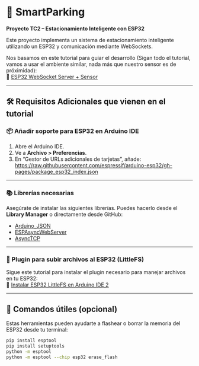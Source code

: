 # 🚗 SmartParking  
**Proyecto TC2 – Estacionamiento Inteligente con ESP32**

Este proyecto implementa un sistema de estacionamiento inteligente utilizando un ESP32 y comunicación mediante WebSockets.

Nos basamos en este tutorial para guiar el desarrollo (Sigan todo el tutorial, vamos a usar el ambiente similar, nada más que nuestro sensor es de próximidad):  
🔗 [ESP32 WebSocket Server + Sensor](https://randomnerdtutorials.com/esp32-websocket-server-sensor/)

---

## 🛠 Requisitos Adicionales que vienen en el tutorial

### 📦 Añadir soporte para ESP32 en Arduino IDE

1. Abre el Arduino IDE.
2. Ve a **Archivo > Preferencias**.
3. En “Gestor de URLs adicionales de tarjetas”, añade:
https://raw.githubusercontent.com/espressif/arduino-esp32/gh-pages/package_esp32_index.json


---

### 📚 Librerías necesarias

Asegúrate de instalar las siguientes librerías. Puedes hacerlo desde el **Library Manager** o directamente desde GitHub:

- [Arduino_JSON](https://github.com/arduino-libraries/Arduino_JSON)
- [ESPAsyncWebServer](https://github.com/ESP32Async/ESPAsyncWebServer)
- [AsyncTCP](https://github.com/ESP32Async/AsyncTCP)

---

### 📂 Plugin para subir archivos al ESP32 (LittleFS)

Sigue este tutorial para instalar el plugin necesario para manejar archivos en tu ESP32:  
🔗 [Instalar ESP32 LittleFS en Arduino IDE 2](https://randomnerdtutorials.com/arduino-ide-2-install-esp32-littlefs/)

---

## 🧪 Comandos útiles (opcional)

Estas herramientas pueden ayudarte a flashear o borrar la memoria del ESP32 desde tu terminal:

```bash
pip install esptool
pip install setuptools
python -m esptool
python -m esptool --chip esp32 erase_flash

 
